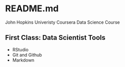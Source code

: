 # README.md

John Hopkins Univeristy Coursera Data Science Course


## First Class: Data Scientist Tools

* RStudio
* Git and Github
* Markdown

